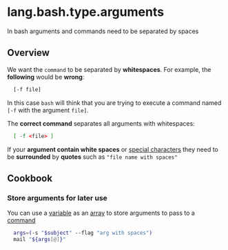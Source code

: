 # lang.bash.type.arguments

In bash arguments and commands need to be separated by spaces

## Overview

We want the `command` to be separated by **whitespaces**. For example, the
**following** would be **wrong**:

```sh
  [-f file]
```

In this case `bash` will think that you are trying to execute a command named
`[-f` with the argument `file]`.

The **correct command** separates all arguments with whitespaces:

```sh
  [ -f <file> ]
```

If your **argument contain white spaces** or [special characters](./tmd3.md)
they need to be **surrounded** by **quotes** such as `"file name with spaces"`

## Cookbook

### Store arguments for later use

You can use a [variable](./y2lh.md) as an [array](./800e.md) to store arguments to
pass to a [command](./rffs.md)

```sh
  args=(-s "$subject" --flag "arg with spaces")
  mail "${args[@]}"
```
